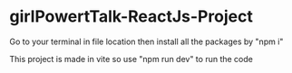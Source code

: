 ﻿# girlPowertTalk-ReactJs-Project

Go to your terminal in file location then install all the packages by "npm i"

This project is made in vite so use "npm run dev" to run the code
